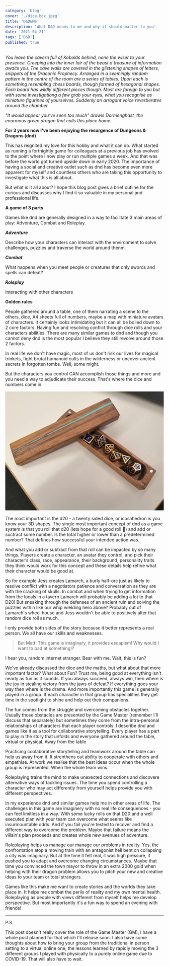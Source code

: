 ```yaml
---
category: 'blog'
cover: './dice-box.jpeg'
title: 'D&D&Me'
description: 'What D&D means to me and why it should matter to you'
date: '2021-04-21'
tags: ['D&D']
published: true
---
```


_You leave the cavern full of Kobolds behind, none the wiser to your presence. Creeping into the inner lair of the beast a treasure of information awaits you. The cave walls are covered in the glistening shapes of letters, snippets of the Draconic Prophecy. Arranged in a seemingly random pattern in the centre of the room are a series of tables. Upon each is something resembling chess boards, though formed of hexagonal shapes. Each board has wildly different pieces though. Most are foreign to you but with some investigationg a few grab your eyes, what you recognise as miniature figurines of yourselves. Suddenly an arrogant voice reverberates around the chamber._

_"It would appear you've seen too much" drawls Dormenghast, the enormous green dragon that calls this place home._

**For 3 years now I've been enjoying the resurgence of Dungeons & Dragons (dnd)**

This has reignited my love for this hobby and what it can do. What started as running a fortnightly game for colleagues at a previous job has evolved to the point where I now play or run multiple games a week. And that was before the world got turned upside down in early 2020. The importance of having a social and creative outlet such as dnd has become even more apparent for myself and countless others who are taking this opportunity to investigate what this is all about.

But what is it all about? I hope this blog post gives a brief outline for the curious and discusses why I find it so valuable in my personal and professional life.

**A game of 3 parts**

Games like dnd are generally designed in a way to facilitate 3 main areas of play: Adventure, Combat and Roleplay.

**_Adventure_**

Describe how your characters can interact with the environment to solve challenges, puzzles and traverse the world around thenm.

**_Combat_**

What happens when you meet people or creatures that only swords and spells can defeat?

**_Roleplay_**

Interacting with other characters

**Golden rules**

People gathered around a table, one of them narrating a scene to the others, dice, A4 sheets full of numbers, maybe a map with miniature avatars of characters. It certainly looks intimidating but it can all be boiled down to 2 core factors. Having fun and resolving conflict through dice rolls and your characters abilities. There are many similar games to dnd and though you cannot deny dnd is the most popular I believe they still revolve around those 2 factors.

In real life we don't have magic, most of us don't risk our lives for magical trinkets, fight brutal humanoid cults in the wilderness or uncover ancient secrets in forgotten tombs. Well, some might.

But the characters you control CAN accomplish those things and more and you need a way to adjudicate their success. That's where the dice and numbers come in.

![](./dice-box.jpeg)

The most important is the d20 - a twenty sided dice, or icosahedron is you know your 3D shapes. The single most important concept of dnd as a game system is that you roll that d20 (lets hope for a good roll 🤞) and add or suctract some number. Is the total higher or lower than a predetermined number? That defines how successful your intended action was.

And what you add or subtract from that roll can be impacted by so many things. Players create a character, an avatar they control, and pick their character’s class, race, appearance, their background, personality traits they think would work for this concept and these details help refine what their character would be good at.

So for example Jess creates Lamarch, a burly half-orc just as likely to resolve conflict with a negotiators patience and conversation as they are with the cracking of skulls. In combat and when trying to get information from the locals in a tavern Lamarch will probably be adding a lot to that D20! But sneaking through the defenses of an ancient ruin and solving the puzzles within like our whip wielding hero above? Probably out of Lamarch's wheel house and Jess wouldn't be able to positively alter that random dice roll as much.

I only provide both sides of the story because it better represents a real person. We all have our skills and weaknesses.

> But Matt! This game is imaginary, it provides escapism! Why would I want to bad at something!?

I hear you, random internet stranger. Bear with me.
Wait, this is fun?

We've already discussed the dice and the maths, but what about that more important factor? What about Fun? Trust me, being good at everything isn't nearly as fun as it sounds. If you always succeed, always win, then where is the joy in stealing victory from the jaws of defeat? If everything goes your way then where is the drama. And more importantly this game is generally played in a group. If each character in that group has specialities they get time in the spotlight to shine and help out their companions.

The fun comes from the struggle and overcoming obstacles together. Usually those obstacles are presented by the Game Master (remember I'll discuss that separately) but sometimes they come from the intra-personal relationships of characters that each player controls. I describe dnd and games like it as a tool for collaborative storytelling. Every player has a part to play in the story that unfolds and everyone gathered around the table, virtual or physical.
Away from the table

Practicing coolaborative storytelling and teamwork around the table can help us away from it. It strenthens out ability to cooperate with others and empathise. At work we realise that the best ideas occur when the whole group is represented. When the whole team wins.

Roleplaying trains the mind to make unexected connections and discovere alternative ways of tackling issues. The time you spend controlling a character who may act differently from yourself helps provide you with different perspectives.

In my experience dnd and similar games help me in other areas of life. The challenges in this game are imaginery with no real life consequences - you can feel limitless in a way. With some lucky rolls on that D20 and a well executed plan with your team can overcome what seems like insurmountable odds. And if you fail you're tested to recover and find a different way to overcome the problem. Maybe that failure means the villain's plan proceeds and creates whole new avenues of adventure.

Roleplaying helps us manage our manage our problems in reality. Yes, the confrontation atop a moving train with an antagonist hell bent on collapsing a city was imaginary. But at the time it felt real, it was high pressure, it pushed you to adapt and overcome changing circumstances. Maybe that time you convinced the town mayor to throw in an extra 2000 gold when helping with their dragon problem allows you to pitch your new and creative ideas to your team or total strangers.

Games like this make me want to create stories and the worlds they take place in. It helps me combat the perils of reality and my own mental health. Roleplaying as people with views different from myself helps me develop perspective. But most importantly it's a fun way to spend an evening with friends!

---

P.S.

This post doesn't really cover the role of the Game Master (GM), I have a whole post planned for that which I'll release soon. I also have some thoughts about how to bring your group from the traditional in person setting to a virtual online one, the lessons learned by rapidly moving the 3 different groups I played with physically to a purely online game due to COVID-19. That will also have to wait.
